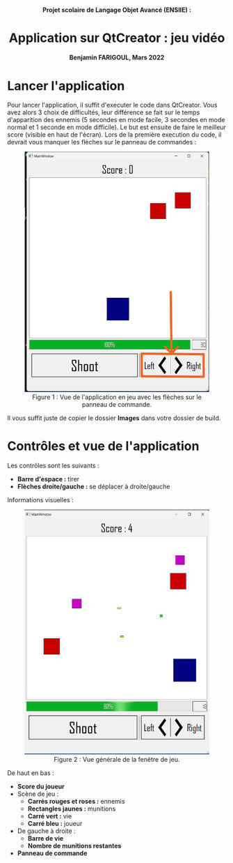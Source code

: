 <h4 align="center">Projet scolaire de Langage Objet Avancé (ENSIIE) :</h4>
<h1 align="center">Application sur QtCreator : jeu vidéo</h1>
<h4 align="center">Benjamin FARIGOUL, Mars 2022</h4>

# Lancer l'application
Pour lancer l'application, il suffit d'executer le code dans QtCreator. Vous avez alors 3 choix de difficultés, leur différence se fait sur le temps d'apparition des ennemis (5 secondes en mode facile, 3 secondes en mode normal et 1 seconde en mode difficile). Le but est ensuite de faire le meilleur score (visible en haut de l'écran).
Lors de la première execution du code, il devrait vous manquer les flèches sur le panneau de commandes :

<figure>
    <p align="center">
        <img src="/Images/IllustrationFleches.png" alt="Panneau de commande avec les flèches">
        Figure 1 : Vue de l'application en jeu avec les flèches sur le panneau de commande.
    </p>
</figure>

Il vous suffit juste de copier le dossier **Images** dans votre dossier de build.


# Contrôles et vue de l'application
Les contrôles sont les suivants :
- **Barre d'espace :** tirer
- **Flèches droite/gauche :** se déplacer à droite/gauche

Informations visuelles :

<figure>
    <p align="center">
        <img src="/Images/Jeu.png" alt="Image de jeu">
        Figure 2 : Vue générale de la fenêtre de jeu.
    </p>
</figure>

De haut en bas :
- **Score du joueur**
- Scène de jeu :
    - **Carrés rouges et roses :** ennemis
    - **Rectangles jaunes :** munitions
    - **Carré vert :** vie
    - **Carré bleu :** joueur
- De gauche à droite :
    - **Barre de vie**
    - **Nombre de munitions restantes**
- **Panneau de commande**

